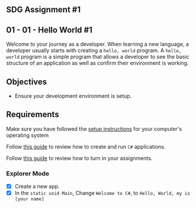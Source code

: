 ## SDG Assignment #1

## 01 - 01 - Hello World #1

Welcome to your journey as a developer. When learning a new language, a developer usually starts with creating a `hello, world` program. A `hello, world` program is a simple program that allows a developer to see the basic structure of an application as well as confirm their environment is working.

## Objectives

- Ensure your development environment is setup.

## Requirements

Make sure you have followed the
[setup instructions](https://handbook.suncoast.io/lessons/cs-environment-setup) for your computer's operating system

Follow [this guide](https://handbook.suncoast.io/lessons/cs-how-to-crete-and-run-programs) to review how to create and run `C#` applications.

Follow [this guide](https://handbook.suncoast.io/lessons/misc-turning-in-assignments) to review how to turn in your assignments.

### Explorer Mode

- [x] Create a new app.
- [x] In the `static void Main`, Change `Welcome to C#`, to
      `Hello, World, my is [your name]`
